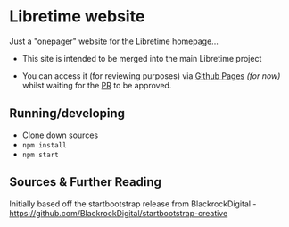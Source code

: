 # Libretime website

Just a "onepager" website for the Libretime homepage...

* This site is intended to be merged into the main Libretime project

* You can access it (for reviewing purposes) via [Github Pages](https://ned-kelly.github.io/libretime-website/) _(for now)_ whilst waiting for the [PR](https://github.com/LibreTime/libretime/pull/590) to be approved.

## Running/developing

 - Clone down sources
 - `npm install`
 - `npm start`


## Sources & Further Reading
Initially based off the startbootstrap release from BlackrockDigital - https://github.com/BlackrockDigital/startbootstrap-creative